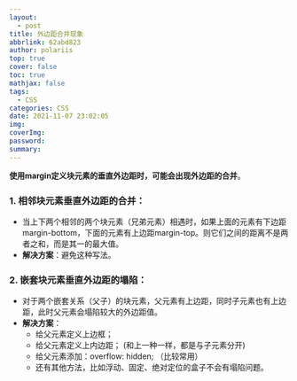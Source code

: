 ```yaml
---
layout:
  - post
title: 外边距合并现象
abbrlink: 62abd823
author: polariis
top: true
cover: false
toc: true
mathjax: false
tags:
  - CSS
categories: CSS
date: 2021-11-07 23:02:05
img:
coverImg:
password:
summary:
---
```




**使用margin定义块元素的垂直外边距时，可能会出现外边距的合并**。



### 1. 相邻块元素垂直外边距的合并：

- 当上下两个相邻的两个块元素（兄弟元素）相遇时，如果上面的元素有下边距margin-bottom，下面的元素有上边距margin-top。则它们之间的距离不是两者之和，而是其一的最大值。
- **解决方案**：避免这种写法。



### 2. 嵌套块元素垂直外边距的塌陷：

- 对于两个嵌套关系（父子）的块元素，父元素有上边距，同时子元素也有上边距，此时父元素会塌陷较大的外边距值。
- **解决方案**：
  - 给父元素定义上边框；
  - 给父元素定义上内边距；	(和上一种一样，都是与子元素分开)
  - 给父元素添加：overflow: hidden;	（比较常用）
  - 还有其他方法，比如浮动、固定、绝对定位的盒子不会有塌陷问题。
